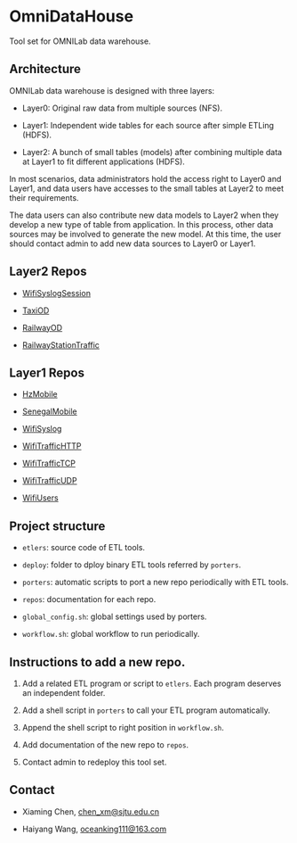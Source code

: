 # OmniDataHouse

Tool set for OMNILab data warehouse.


## Architecture

OMNILab data warehouse is designed with three layers:

* Layer0: Original raw data from multiple sources (NFS).

* Layer1: Independent wide tables for each source after simple ETLing (HDFS).

* Layer2: A bunch of small tables (models) after combining multiple data at Layer1 to fit different applications (HDFS).

In most scenarios, data administrators hold the access right to Layer0 and Layer1, and data users have accesses to the
small tables at Layer2 to meet their requirements.

The data users can also contribute new data models to Layer2 when they develop a new type of table from application. In
this process, other data sources may be involved to generate the new model. At this time, the user should contact admin
to add new data sources to Layer0 or Layer1.


## Layer2 Repos

* [WifiSyslogSession](https://github.com/OMNILab/OmniDataHouse/blob/master/repos/wifi_syslog_session.md)

* [TaxiOD](https://github.com/OMNILab/OmniDataHouse/blob/master/repos/taxi_od.md)

* [RailwayOD](https://github.com/OMNILab/OmniDataHouse/blob/master/repos/taxi_od.md)

* [RailwayStationTraffic](https://github.com/OMNILab/OmniDataHouse/blob/master/repos/railway_station_traffic.md)


## Layer1 Repos

* [HzMobile](https://github.com/OMNILab/OmniDataHouse/blob/master/repos/hz_mobile.md)

* [SenegalMobile](https://github.com/OMNILab/OmniDataHouse/blob/master/repos/senegal_mobile.md)

* [WifiSyslog](https://github.com/OMNILab/OmniDataHouse/blob/master/repos/wifi_syslog.md)

* [WifiTrafficHTTP](https://github.com/OMNILab/OmniDataHouse/blob/master/repos/wifi_traffic_http.md)

* [WifiTrafficTCP](https://github.com/OMNILab/OmniDataHouse/blob/master/repos/wifi_traffic_tcp.md)

* [WifiTrafficUDP](https://github.com/OMNILab/OmniDataHouse/blob/master/repos/wifi_traffic_udp.md)

* [WifiUsers](https://github.com/OMNILab/OmniDataHouse/blob/master/repos/wifi_users.md)


## Project structure

* `etlers`: source code of ETL tools.

* `deploy`: folder to dploy binary ETL tools referred by `porters`.

* `porters`: automatic scripts to port a new repo periodically with ETL tools.

* `repos`: documentation for each repo.

* `global_config.sh`: global settings used by porters.

* `workflow.sh`: global workflow to run periodically.


## Instructions to add a new repo.

1. Add a related ETL program or script to `etlers`. Each program deserves an independent folder.

2. Add a shell script in `porters` to call your ETL program automatically.

3. Append the shell script to right position in `workflow.sh`.

4. Add documentation of the new repo to `repos`.

5. Contact admin to redeploy this tool set.


## Contact

* Xiaming Chen, chen_xm@sjtu.edu.cn

* Haiyang Wang, oceanking111@163.com
